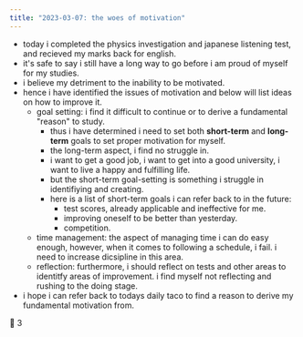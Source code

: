 ```yaml
---
title: "2023-03-07: the woes of motivation"
---
```

- today i completed the physics investigation and japanese listening test, and recieved my marks back for english.
- it's safe to say i still have a long way to go before i am proud of myself for my studies.
- i believe my detriment to the inability to be motivated.
- hence i have identified the issues of motivation and below will list ideas on how to improve it.
	- goal setting: i find it difficult to continue or to derive a fundamental "reason" to study.
		- thus i have determined i need to set both **short-term** and **long-term** goals to set proper motivation for myself.
		- the long-term aspect, i find no struggle in.
		- i want to get a good job, i want to get into a good university, i want to live a happy and fulfilling life.
		- but the short-term goal-setting is something i struggle in identifiying and creating.
		- here is a list of short-term goals i can refer back to in the future:
			- test scores, already applicable and ineffective for me.
			- improving oneself to be better than yesterday.
			- competition.
	- time management: the aspect of managing time i can do easy enough, however, when it comes to following a schedule, i fail. i need to increase dicsipline in this area.
	- reflection: furthermore, i should reflect on tests and other areas to identitfy areas of improvement. i find myself not reflecting and rushing to the doing stage.
- i hope i can refer back to todays daily taco to find a reason to derive my fundamental motivation from.

🌮 3